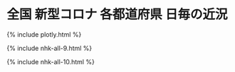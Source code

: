 # 全国 新型コロナ 各都道府県 日毎の近況

{% include plotly.html %}

{% include nhk-all-9.html %}

{% include nhk-all-10.html %}
